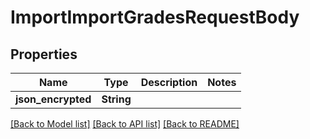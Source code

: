 # ImportImportGradesRequestBody

## Properties

Name | Type | Description | Notes
------------ | ------------- | ------------- | -------------
**json_encrypted** | **String** |  | 

[[Back to Model list]](../README.md#documentation-for-models) [[Back to API list]](../README.md#documentation-for-api-endpoints) [[Back to README]](../README.md)


